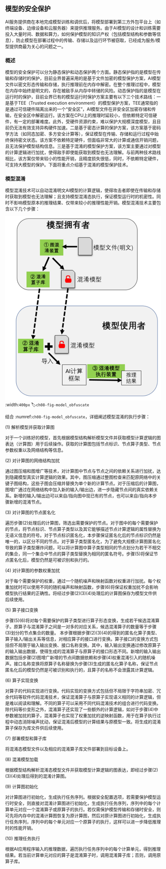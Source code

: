 ## 模型的安全保护
AI服务提供商在本地完成模型训练和调优后，将模型部署到第三方外包平台上（如终端设备、边缘设备和云服务器）来提供推理服务。由于AI模型的设计和训练需要投入大量时间、数据和算力，如何保护模型的知识产权（包括模型结构和参数等信息），防止模型在部署过程中的传输、存储以及运行环节被窃取，已经成为服务/模型提供商最为关心的问题之一。

### 概述
模型的安全保护可以分为静态保护和动态保护两个方面。静态保护指的是模型在传输和存储时的保护，目前业界普遍采用的是基于文件加密的模型保护方案，AI模型文件以密文形态传输和存储，执行推理前在内存中解密。在整个推理过程中，模型在内存中始终是明文的，存在被敌手从内存中转储的风险。动态保护指的是模型在运行时的保护，目前业界已有的模型运行时保护方案主要有以下三个技术路线：一是基于TEE（Trusted execution environment）的模型保护方案，TEE通常指的是通过可信硬件隔离出来的一个“安全区”，AI模型文件在非安全区加密存储和传输，在安全区中解密运行。该方案在CPU上的推理时延较小，但依赖特定可信硬件，有一定的部署难度。此外，受硬件资源约束，难以保护大规模深度模型，且目前仍无法有效支持异构硬件加速。二是基于密态计算的保护方案，该方案基于密码学方法（如同态加密、多方安全计算等），保证模型在传输、存储和运行过程中始终保持密文状态。该方案不依赖特定硬件，但面临非常大的计算或通信开销问题，且无法保护模型结构信息。三是基于混淆的模型保护方案，该方案主要通过对模型的计算逻辑进行加扰，使得敌手即使能获取到模型也无法理解。与前两种技术路线相比，该方案仅带来较小的性能开销，且精度损失很低，同时，不依赖特定硬件，可支持大模型的保护。下面将重点介绍基于混淆的模型保护技术。

### 模型混淆
模型混淆技术可以自动混淆明文AI模型的计算逻辑，使得攻击者即使在传输和存储时获取到模型也无法理解；且支持模型混淆态执行，保证模型运行时的机密性。同时不影响模型原本的推理结果、仅带来较小的推理性能开销。模型混淆技术主要包含以下几个步骤：

![模型混淆实现步骤图](../img/ch08/model_obfuscate.png)
:width:`400px`
:label:`ch08-fig-model_obfuscate`

结合 :numref:`ch08-fig-model_obfuscate`，详细阐述模型混淆的执行步骤：

(1) 解析模型并获取计算图

对于一个训练好的模型，首先根据模型结构解析模型文件并获取模型计算逻辑的图表达（计算图）用于后续操作。获取的计算图包括节点标识、节点算子类型、节点参数权重以及网络结构等信息。

(2) 对计算图的网络结构加扰

通过图压缩和图增广等技术，对计算图中节点与节点之间的依赖关系进行加扰，达到隐藏模型真实计算逻辑的效果。其中，图压缩通过整图检查来匹配原网络中的关键子图结构，这些子图会压缩并替换为单个新的计算节点。对于压缩后的计算图，图增广通过在网络结构中加入新的输入/输出边，进一步隐藏节点间的真实依赖关系。新增的输入/输出边可以来自/指向图中现已有的节点，也可以来自/指向本步骤新增的混淆节点。

(3) 对计算图的节点匿名化

遍历步骤(2)处理后的计算图，筛选出需要保护的节点。对于图中的每个需要保护的节点，将节点标识、节点算子类型以及其它能够描述节点计算逻辑的属性替换为无语义信息的符号。对于节点标识匿名化，本步骤保证匿名化后的节点标识仍然是唯一的，以区分不同的节点。对于算子类型匿名化，为了避免大规模计算图匿名化导致的算子类型爆炸问题，可以将计算图中算子类型相同的节点划分为若干不相交的集合，同一个集合中节点的算子类型替换为相同的匿名符号。步骤(5)将保证节点匿名化后，模型仍然是可被识别和执行的。

(4) 对计算图的参数权重加扰

对于每个需要保护的权重，通过一个随机噪声和映射函数对权重进行加扰。每个权重加扰时可以使用不同的随机噪声和映射函数，步骤(6)将保证权重加扰不会影响模型执行结果的正确性。将经过步骤(2)(3)(4)处理后的计算图保存为模型文件供后续使用。

(5) 算子接口变换

步骤(5)(6)将对每个需要保护的算子类型进行算子形态变换，生成若干候选混淆算子。原算子与混淆算子之间是一对多的对应关系，候选混淆算子的数量等于步骤(3)划分的节点集合的数量。
本步骤根据步骤(2)(3)(4)的得到的匿名化算子类型、算子输入/输出关系等信息，对相应算子的接口进行变换。算子接口的变换方式包括但不局限于输入输出变换、接口名称变换。其中，输入输出变换通过修改原算子的输入输出数据，使得生成的混淆算子与原算子的接口形态不同。新增的输入输出数据包括步骤(2)图增广新增的节点间数据依赖和步骤(4)权重混淆引入的随机噪声。接口名称变换将原算子名称替换为步骤(3)生成的匿名化算子名称，保证节点匿名化后的模型仍然是可被识别和执行的，且算子的名称不会泄露其计算逻辑。

(6) 算子实现变换

对算子的代码实现进行变换。代码实现的变换方式包括但不局限于字符串加密、冗余代码等软件代码混淆技术，保证混淆算子与原算子实现语义相同的计算逻辑，但是难以阅读和理解。不同的算子可以采用不同代码混淆技术的组合进行代码变换。除代码等价变形之外，混淆算子还实现了一些额外的计算逻辑，如对于步骤(4)中参数被加扰的算子，混淆算子也实现了权重加扰的逆映射函数，用于在算子执行过程中动态消除噪声扰动，保证混淆后模型的计算结果与原模型一致。将生成的混淆算子保存为库文件供后续使用。

(7) 部署模型和算子库

将混淆态模型文件以及相应的混淆算子库文件部署到目标设备上。

(8) 混淆模型加载

根据模型结构解析混淆态模型文件并获取模型计算逻辑的图表达，即经过步骤(2)(3)(4)处理后得到的混淆计算图。

(9) 计算图初始化

对计算图进行初始化，生成执行任务序列。根据安全配置选项，若需要保护模型运行时安全，则直接对混淆计算图进行初始化，生成执行任务序列，序列中的每个计算单元对应一个混淆算子或原算子的执行。若仅需保护模型传输和存储时安全，则可先将内存中的混淆计算图恢复为原计算图，然后对原计算图进行初始化，生成执行任务序列，序列中的每个单元对应一个原算子的执行，这样可以进一步降低推理时的性能开销。

(10) 推理任务执行

根据AI应用程序输入的推理数据，遍历执行任务序列中的每个计算单元，得到推理结果。若当前计算单元对应的算子是混淆算子时，调用混淆算子库；否则，调用原算子库。

